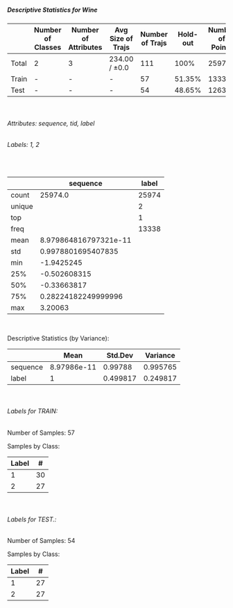 ##### Descriptive Statistics for Wine


|       |   Number of Classes |   Number of Attributes |   Avg Size of Trajs |   Number of Trajs | Hold-out   |   Number of Points |   Longest Size |   Shortest Size |
|-------|---------------------|------------------------|---------------------|-------------------|------------|--------------------|----------------|-----------------|
| Total | 2                   | 3                      | 234.00 / ±0.0       | 111               | 100%       |              25974 |            234 |             234 |
| Train | -                   | -                      | -                   | 57                | 51.35%     |              13338 |            234 |             234 |
| Test  | -                   | -                      | -                   | 54                | 48.65%     |              12636 |            234 |             234 |

&nbsp;

###### Attributes: sequence, tid, label


###### Labels: 1, 2

&nbsp;

|        | sequence              | label   |
|--------|-----------------------|---------|
| count  | 25974.0               | 25974   |
| unique |                       | 2       |
| top    |                       | 1       |
| freq   |                       | 13338   |
| mean   | 8.979864816797321e-11 |         |
| std    | 0.9978801695407835    |         |
| min    | -1.9425245            |         |
| 25%    | -0.502608315          |         |
| 50%    | -0.33663817           |         |
| 75%    | 0.28224182249999996   |         |
| max    | 3.20063               |         |

&nbsp;

Descriptive Statistics (by Variance): 


|          |        Mean |   Std.Dev |   Variance |
|----------|-------------|-----------|------------|
| sequence | 8.97986e-11 |  0.99788  |   0.995765 |
| label    | 1           |  0.499817 |   0.249817 |

&nbsp;

###### Labels for TRAIN:


Number of Samples: 57
Samples by Class:
|   Label |   # |
|---------|-----|
|       1 |  30 |
|       2 |  27 |

&nbsp;

###### Labels for TEST.:


Number of Samples: 54
Samples by Class:
|   Label |   # |
|---------|-----|
|       1 |  27 |
|       2 |  27 |